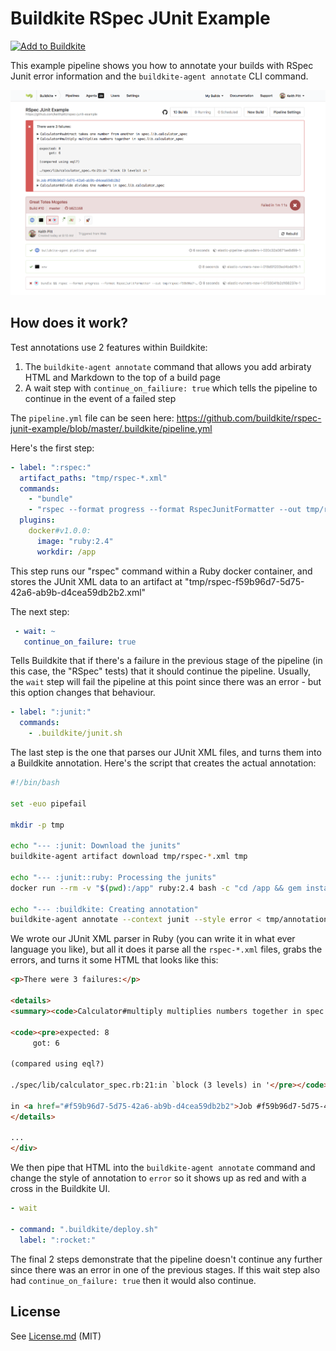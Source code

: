 # Buildkite RSpec JUnit Example

[![Add to Buildkite](https://buildkite.com/button.svg)](https://buildkite.com/new)

This example pipeline shows you how to annotate your builds with RSpec Junit error information and the `buildkite-agent annotate` CLI command.

![Example](screenshot.png)

## How does it work?

Test annotations use 2 features within Buildkite:

1. The `buildkite-agent annotate` command that allows you add arbiraty HTML and
   Markdown to the top of a build page
2. A wait step with `continue_on_failiure: true` which tells the pipeline to
   continue in the event of a failed step

The `pipeline.yml` file can be seen here:
https://github.com/buildkite/rspec-junit-example/blob/master/.buildkite/pipeline.yml

Here's the first step:

```yaml
- label: ":rspec:"
  artifact_paths: "tmp/rspec-*.xml"
  commands:
    - "bundle"
    - "rspec --format progress --format RspecJunitFormatter --out tmp/rspec-$BUILDKITE_JOB_ID.xml"
  plugins:
    docker#v1.0.0:
      image: "ruby:2.4"
      workdir: /app
```

This step runs our "rspec" command within a Ruby docker container, and stores
the JUnit XML data to an artifact at
"tmp/rspec-f59b96d7-5d75-42a6-ab9b-d4cea59db2b2.xml"

The next step:

```yaml
 - wait: ~
   continue_on_failure: true
```

Tells Buildkite that if there's a failure in the previous stage of the pipeline
(in this case, the "RSpec" tests) that it should continue the pipeline.
Usually, the `wait` step will fail the pipeline at this point since there was
an error - but this option changes that behaviour.

```yaml
- label: ":junit:"
  commands:
    - .buildkite/junit.sh
```

The last step is the one that parses our JUnit XML files, and turns them into a
Buildkite annotation. Here's the script that creates the actual annotation:

```bash
#!/bin/bash

set -euo pipefail

mkdir -p tmp

echo "--- :junit: Download the junits"
buildkite-agent artifact download tmp/rspec-*.xml tmp

echo "--- :junit::ruby: Processing the junits"
docker run --rm -v "$(pwd):/app" ruby:2.4 bash -c "cd /app && gem install nokogiri --quiet --silent && ruby /app/.buildkite/lib/junit.rb /app/tmp/*.xml" > tmp/annotation.md

echo "--- :buildkite: Creating annotation"
buildkite-agent annotate --context junit --style error < tmp/annotation.md
```

We wrote our JUnit XML parser in Ruby (you can write it in what ever language
you like), but all it does it parse all the `rspec-*.xml` files, grabs the
errors, and turns it some HTML that looks like this:

```html
<p>There were 3 failures:</p>

<details>
<summary><code>Calculator#multiply multiplies numbers together in spec.lib.calculator_spec</code></summary>

<code><pre>expected: 8
     got: 6

(compared using eql?)

./spec/lib/calculator_spec.rb:21:in `block (3 levels) in '</pre></code>

in <a href="#f59b96d7-5d75-42a6-ab9b-d4cea59db2b2">Job #f59b96d7-5d75-42a6-ab9b-d4cea59db2b2</a>
</details>

...
</div>
```

We then pipe that HTML into the `buildkite-agent annotate` command and change
the style of annotation to `error` so it shows up as red and with a cross in
the Buildkite UI.


```yaml
- wait

- command: ".buildkite/deploy.sh"
  label: ":rocket:"
```

The final 2 steps demonstrate that the pipeline doesn't continue any further
since there was an error in one of the previous stages. If this wait step also
had `continue_on_failure: true` then it would also continue.

## License

See [License.md](License.md) (MIT)
